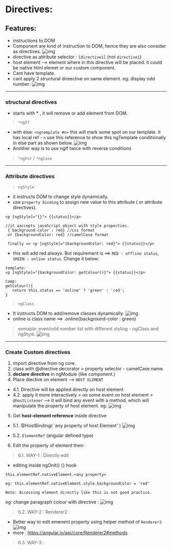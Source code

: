# Directives:

## Features:
- instructions to DOM
- Component are kind of instruction to DOM, hence they are also consider as directives.
![img](https://github.com/lekhrajdinkar/NG6/blob/master/notes/assets/basic/8.JPG)
- directive as attribute selector : `[directive1]` (not `directive1`)
- host element --> element where in this directive will be placed. it could be native html elemet or our custom component.
- Cant have template.
- cant apply 2 structural direective on same element. eg: display odd number:
![img](https://github.com/lekhrajdinkar/NG6/blob/master/notes/assets/basic/directive/01.jpg)

***

### structural directives
- starts with * , it will remove or add element from DOM. 

> `*ngIf`
- with else: `<ngtemplate #n>` this will mark some spot on our template. it has local ref - `n` use this reference to show this ngTemplate conditionally in else part as shown below.
![img](https://github.com/lekhrajdinkar/NG6/blob/master/notes/assets/basic/9.JPG)
- Another way is to use ngIf twice with reverse conditions

> `*ngFor` / `*ngCase`

***

### Attribute directives
> `ngStyle`  
- it instructs DOM to change style dynamically.
- use `property binding` to assign new value to this attribute ( or attribute directives).
```
<p [ngStyle]="{}"> {{status}}</p>

//it aaccepts javaScript object with style properties.
 {`background-color`: red} //css format
 or {backgroundColor: red} //camelCase format

 finally => <p [ngStyle]="{backgroundColor: red}"> {{status}}</p>
```
- this will add red always. But requirement is ==>  `RED : offline status`, `GREEN : online status`. Change it below:
```
template:
<p [ngStyle]="{backgroundColor: getColour()}"> {{status}}</p>

Comp:
getColour(){
   return this.status == 'online' ? 'green' : 'red';
}
```
> `ngClass` 
- It instructs DOM to add/remove classes dynamically.
![img](https://github.com/lekhrajdinkar/NG6/blob/master/notes/assets/basic/10.JPG)
- online is class name ==> .online{background-color : green}

> exmaple: even/odd  number list with different styling - ngClass and ngStyle.
![img](https://github.com/lekhrajdinkar/NG6/blob/master/notes/assets/basic/directive/02.jpg)

***

###  Create Custom directives
1. import directive from ng core.
2. class with @directive decorator > property selector - camelCase name.
3. **declare directive** in ngModule (like component.)
4. Place diective on element --> `HOST ELEMENT`
- 4.1. Directive will be applied directly on host element
- 4.2. apply it more interactively > on some event on host element > `@hostListener` --> it will bind any event with a method, which will manipulate the property of host element.
eg: ![img](https://github.com/lekhrajdinkar/NG6/blob/master/notes/assets/basic/directive/05.jpg)

5. Get **host-element reference** inside directive 
- 5.1. @HostBinding( `any property of host Element' ) 
![img](https://github.com/lekhrajdinkar/NG6/blob/master/notes/assets/basic/directive/06.jpg)

- 5.2. `ElementRef` (angular defined type)


6. Edit the property of element then:

> 6.1. WAY-1 : Directly edit
- editing inside ngOnit() {} hook

```
this.elementRef.nativeElement.<any property>

eg: this.elementRef.nativeElement.style.backgroundColor = 'red'

Note: Accessing element directly like this is not good practice.

```
eg: change paragraph colour with directive :
![img](https://github.com/lekhrajdinkar/NG6/blob/master/notes/assets/basic/directive/03.jpg)

> 6.2. WAY-2 : Renderer2

- Better way to edit emenent property using helper method of `Renderer2`
![img](https://github.com/lekhrajdinkar/NG6/blob/master/notes/assets/basic/directive/04.jpg)
- more : https://angular.io/api/core/Renderer2#methods

> 6.3. WAY-3 : 

